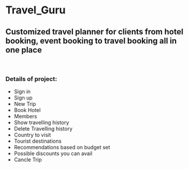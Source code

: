 # Travel_Guru
<h2>Customized travel planner for clients from hotel booking, event booking to travel booking all in one place</h3>
</br>
<h3>Details of project:</h3>
<ul>
  <li>Sign in</li>
  <li>Sign up</li>
  <li>New Trip</li>
  <li>Book Hotel</li>
  <li>Members</li>
  <li>Show travelling history</li>
  <li>Delete Travelling history</li>
  <li>Country to visit</li>
  <li>Tourist destinations</li>
  <li>Recommendations based on budget set</li>
  <li>Possible discounts you can avail</li>
  <li>Cancle Trip</li>
</ul>
